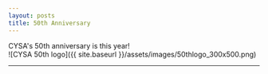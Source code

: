 ```yaml
---
layout: posts
title: 50th Anniversary
---
```

CYSA's 50th anniversary is this year!  
![CYSA 50th logo]({{ site.baseurl }}/assets/images/50thlogo_300x500.png)
- - - -
